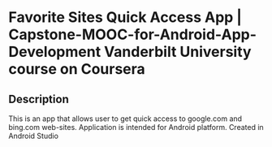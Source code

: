 # Favorite Sites Quick Access App | Capstone-MOOC-for-Android-App-Development Vanderbilt University course on Coursera


Description
------------

This is an app that allows user to get quick access to google.com and bing.com web-sites. Application is intended for Android platform. Created in Android Studio

